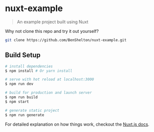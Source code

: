 # nuxt-example

> An example project built using Nuxt

Why not clone this repo and try it out yourself?

``` bash
git clone https://github.com/BenShelton/nuxt-example.git
```

## Build Setup

``` bash
# install dependencies
$ npm install # Or yarn install

# serve with hot reload at localhost:3000
$ npm run dev

# build for production and launch server
$ npm run build
$ npm start

# generate static project
$ npm run generate
```

For detailed explanation on how things work, checkout the [Nuxt.js docs](https://github.com/nuxt/nuxt.js).

